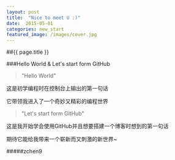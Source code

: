 ```yaml
---
layout: post
title:  "Nice to meet U :)"
date:  2015-05-01
categories: new_start
featured_image: /images/cover.jpg
---
```

##{{ page.title }}

###Hello World & Let's start form GitHub

> "Hello World"

这是初学编程时在控制台上输出的第一句话

它带领我进入了一个奇妙又精彩的编程世界

> "Let's start form GitHub"

这是我开始学会使用GitHub并且想要搭建一个博客时想到的第一句话

期待它能给我带来一个崭新而又刺激的新世界~

#####zchen9